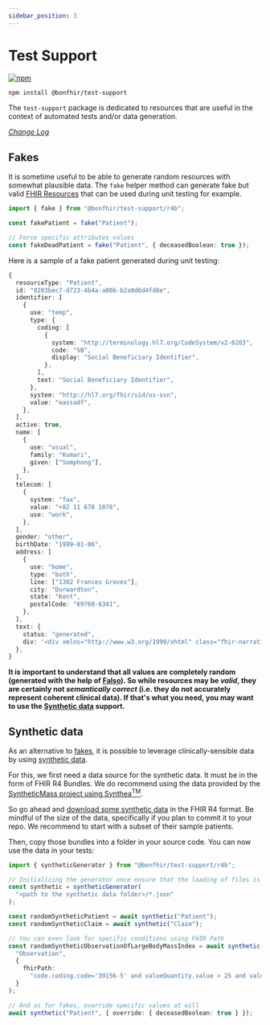 ```yaml
---
sidebar_position: 3
---
```


# Test Support

[![npm](https://img.shields.io/npm/v/@bonfhir/test-support)](https://www.npmjs.com/package/@bonfhir/test-support)

```bash npm2yarn
npm install @bonfhir/test-support
```

The `test-support` package is dedicated to resources that are useful in the context of automated tests and/or data generation.

_[Change Log](https://github.com/bonfhir/bonfhir/blob/main/packages/test-support/CHANGELOG.md)_

## Fakes

It is sometime useful to be able to generate random resources with somewhat plausible data.
The `fake` helper method can generate fake but valid [FHIR Resources](https://hl7.org/fhir/resourcelist.html) that can be used during unit testing for example.

```typescript
import { fake } from "@bonfhir/test-support/r4b";

const fakePatient = fake("Patient");

// Force specific attributes values
const fakeDeadPatient = fake("Patient", { deceasedBoolean: true });
```

Here is a sample of a fake patient generated during unit testing:

```typescript
{
  resourceType: "Patient",
  id: "0203bec7-d723-4b4a-a00b-b2a0d6d4fd8e",
  identifier: [
    {
      use: "temp",
      type: {
        coding: [
          {
            system: "http://terminology.hl7.org/CodeSystem/v2-0203",
            code: "SB",
            display: "Social Beneficiary Identifier",
          },
        ],
        text: "Social Beneficiary Identifier",
      },
      system: "http://hl7.org/fhir/sid/us-ssn",
      value: "eassadf",
    },
  ],
  active: true,
  name: [
    {
      use: "usual",
      family: "Kumari",
      given: ["Somphong"],
    },
  ],
  telecom: [
    {
      system: "fax",
      value: "+82 11 678 1078",
      use: "work",
    },
  ],
  gender: "other",
  birthDate: "1999-01-06",
  address: [
    {
      use: "home",
      type: "both",
      line: ["1302 Frances Groves"],
      city: "Durwardton",
      state: "Kent",
      postalCode: "69760-6341",
    },
  ],
  text: {
    status: "generated",
    div: '<div xmlns="http://www.w3.org/1999/xhtml" class="fhir-narrative"><ul><li><span class="fhir-attr">Id: </span><span class="fhir-value">0203bec7-d723-4b4a-a00b-b2a0d6d4fd8e</span></li><li><span class="fhir-attr">Identifier: </span><ul><li><ul><li><span class="fhir-attr">Type: </span><ul><li><span class="fhir-attr">Coding: </span><ul><li><ul><li><span class="fhir-attr">System: </span><span class="fhir-value">http://terminology.hl7.org/CodeSystem/v2-0203</span></li><li><span class="fhir-attr">Display: </span><span class="fhir-value">Social Beneficiary Identifier</span></li></ul></li></ul></li><li><span class="fhir-attr">Text: </span><span class="fhir-value">Social Beneficiary Identifier</span></li></ul></li><li><span class="fhir-attr">System: </span><span class="fhir-value">http://hl7.org/fhir/sid/us-ssn</span></li><li><span class="fhir-attr">Value: </span><span class="fhir-value">e</span></li></ul></li></ul></li><li><span class="fhir-attr">Active: </span><span class="fhir-value">true</span></li><li><span class="fhir-attr">Name: </span><ul><li><ul><li><span class="fhir-attr">Family: </span><span class="fhir-value">Kumari</span></li><li><span class="fhir-attr">Given: </span><span class="fhir-value">Somphong</span></li></ul></li></ul></li><li><span class="fhir-attr">Telecom: </span><ul><li><ul><li><span class="fhir-attr">Value: </span><span class="fhir-value">+82 11 678 1078</span></li></ul></li></ul></li><li><span class="fhir-attr">Birth Date: </span><span class="fhir-value">2023-01-06</span></li><li><span class="fhir-attr">Address: </span><ul><li><ul><li><span class="fhir-attr">Line: </span><span class="fhir-value">1302 Frances Groves</span></li><li><span class="fhir-attr">City: </span><span class="fhir-value">Durwardton</span></li><li><span class="fhir-attr">State: </span><span class="fhir-value">Kent</span></li><li><span class="fhir-attr">Postal Code: </span><span class="fhir-value">69760-6341</span></li></ul></li></ul></li></ul></div>',
  },
}
```

**It is important to understand that all values are completely random (generated with the help of [Falso](https://ngneat.github.io/falso/)).
So while resources may be _valid_, they are certainly not _semantically correct_ (i.e. they do not accurately represent coherent clinical data).
If that's what you need, you may want to use the [Synthetic data](#synthetic-data) support.**

## Synthetic data

As an alternative to [fakes](#fakes), it is possible to leverage clinically-sensible data by using [synthetic data](https://en.wikipedia.org/wiki/Synthetic_data).

For this, we first need a data source for the synthetic data. It must be in the form of FHIR R4 Bundles.
We do recommend using the data provided by the [SyntheticMass project using Synthea<sup>TM</sup>](https://synthea.mitre.org/).

So go ahead and [download some synthetic data](https://synthea.mitre.org/downloads) in the FHIR R4 format.
Be mindful of the size of the data, specifically if you plan to commit it to your repo.
We recommend to start with a subset of their sample patients.

Then, copy those bundles into a folder in your source code.
You can now use the data in your tests:

```typescript
import { syntheticGenerator } from "@bonfhir/test-support/r4b";

// Initializing the generator once ensure that the loading of files is done only once for all synthetic searches.
const synthetic = syntheticGenerator(
  "<path to the synthetic data folder>/*.json"
);

const randomSyntheticPatient = await synthetic("Patient");
const randomSyntheticClaim = await synthetic("Claim");

// You can even look for specific conditions using FHIR Path
const randomSyntheticObservationOfLargeBodyMassIndex = await synthetic(
  "Observation",
  {
    fhirPath:
      "code.coding.code='39156-5' and valueQuantity.value > 25 and valueQuantity.unit = 'kg/m2'",
  }
);

// And as for fakes, override specific values at will
await synthetic("Patient", { override: { deceasedBoolean: true } });
```
